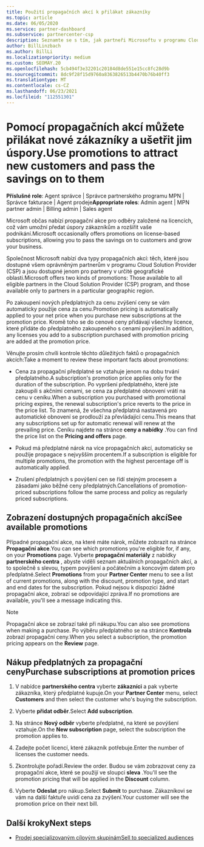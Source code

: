 ```yaml
---
title: Použití propagačních akcí k přilákat zákazníky
ms.topic: article
ms.date: 06/05/2020
ms.service: partner-dashboard
ms.subservice: partnercenter-csp
description: Seznamte se s tím, jak partneři Microsoftu v programu Cloud Solution Provider můžou koupit předplatná za propagační ceny a na jejich zákazníky předávat úspory.
author: BillLinzbach
ms.author: BillLi
ms.localizationpriority: medium
ms.custom: SEOMAY.20
ms.openlocfilehash: 5cb494f3e32201c20184d8de551e15cc8fc28d9b
ms.sourcegitcommit: 8dc9f28f15d9760a8363826513b4470b76b40ff3
ms.translationtype: MT
ms.contentlocale: cs-CZ
ms.lasthandoff: 06/23/2021
ms.locfileid: "112551301"
---
```

# <a name="use-promotions-to-attract-new-customers-and-pass-the-savings-on-to-them"></a><span data-ttu-id="11b58-103">Pomocí propagačních akcí můžete přilákat nové zákazníky a ušetřit jim úspory.</span><span class="sxs-lookup"><span data-stu-id="11b58-103">Use promotions to attract new customers and pass the savings on to them</span></span>



<span data-ttu-id="11b58-104">**Příslušné role**: Agent správce | Správce partnerského programu MPN | Správce fakturace | Agent prodeje</span><span class="sxs-lookup"><span data-stu-id="11b58-104">**Appropriate roles**: Admin agent | MPN partner admin | Billing admin | Sales agent</span></span>


<span data-ttu-id="11b58-105">Microsoft občas nabízí propagační akce pro odběry založené na licencích, což vám umožní předat úspory zákazníkům a rozšířit vaše podnikání.</span><span class="sxs-lookup"><span data-stu-id="11b58-105">Microsoft occasionally offers promotions on license-based subscriptions, allowing you to pass the savings on to customers and grow your business.</span></span> 

<span data-ttu-id="11b58-106">Společnost Microsoft nabízí dva typy propagačních akcí: těch, které jsou dostupné všem oprávněným partnerům v programu Cloud Solution Provider (CSP) a jsou dostupné jenom pro partnery v určité geografické oblasti.</span><span class="sxs-lookup"><span data-stu-id="11b58-106">Microsoft offers two kinds of promotions: Those available to all eligible partners in the Cloud Solution Provider (CSP) program, and those available only to partners in a particular geographic region.</span></span>

<span data-ttu-id="11b58-107">Po zakoupení nových předplatných za cenu zvýšení ceny se vám automaticky použije cena za cenu.</span><span class="sxs-lookup"><span data-stu-id="11b58-107">Promotion pricing is automatically applied to your net price when you purchase new subscriptions at the promotion price.</span></span> <span data-ttu-id="11b58-108">Kromě toho se do cenové ceny přidávají všechny licence, které přidáte do předplatného zakoupeného s cenami povýšení.</span><span class="sxs-lookup"><span data-stu-id="11b58-108">In addition, any licenses you add to a subscription purchased with promotion pricing are added at the promotion price.</span></span> 

<span data-ttu-id="11b58-109">Věnujte prosím chvíli kontrole těchto důležitých faktů o propagačních akcích:</span><span class="sxs-lookup"><span data-stu-id="11b58-109">Take a moment to review these important facts about promotions:</span></span>

- <span data-ttu-id="11b58-110">Cena za propagační předplatné se vztahuje jenom na dobu trvání předplatného.</span><span class="sxs-lookup"><span data-stu-id="11b58-110">A subscription's promotion price applies only for the duration of the subscription.</span></span> <span data-ttu-id="11b58-111">Po vypršení předplatného, které jste zakoupili s akčními cenami, se cena za předplatné obnovení vrátí na cenu v ceníku.</span><span class="sxs-lookup"><span data-stu-id="11b58-111">When a subscription you purchased with promotional pricing expires, the renewal subscription's price reverts to the price in the price list.</span></span> <span data-ttu-id="11b58-112">To znamená, že všechna předplatná nastavená pro automatické obnovení se prodlouží za převládající cenu.</span><span class="sxs-lookup"><span data-stu-id="11b58-112">This means that any subscriptions set up for automatic renewal will renew at the prevailing price.</span></span> <span data-ttu-id="11b58-113">Ceníku najdete na stránce **ceny a nabídky** .</span><span class="sxs-lookup"><span data-stu-id="11b58-113">You can find the price list on the **Pricing and offers** page.</span></span>

- <span data-ttu-id="11b58-114">Pokud má předplatné nárok na více propagačních akcí, automaticky se použije propagace s nejvyšším procentem.</span><span class="sxs-lookup"><span data-stu-id="11b58-114">If a subscription is eligible for multiple promotions, the promotion with the highest percentage off is automatically applied.</span></span>

- <span data-ttu-id="11b58-115">Zrušení předplatných s povýšení cen se řídí stejným procesem a zásadami jako běžné ceny předplatných.</span><span class="sxs-lookup"><span data-stu-id="11b58-115">Cancellations of promotion-priced subscriptions follow the same process and policy as regularly priced subscriptions.</span></span>

## <a name="see-available-promotions"></a><span data-ttu-id="11b58-116">Zobrazení dostupných propagačních akcí</span><span class="sxs-lookup"><span data-stu-id="11b58-116">See available promotions</span></span>

<span data-ttu-id="11b58-117">Případné propagační akce, na které máte nárok, můžete zobrazit na stránce **Propagační akce**.</span><span class="sxs-lookup"><span data-stu-id="11b58-117">You can see which promotions you're eligible for, if any, on your **Promotions** page.</span></span> <span data-ttu-id="11b58-118">Vyberte **propagační materiály** z nabídky **partnerského centra** , abyste viděli seznam aktuálních propagačních akcí, a to společně s slevou, typem povýšení a počátečním a koncovým datem pro předplatné.</span><span class="sxs-lookup"><span data-stu-id="11b58-118">Select **Promotions** from your **Partner Center** menu to see a list of current promotions, along with the discount, promotion type, and start and end dates for the subscription.</span></span> <span data-ttu-id="11b58-119">Pokud nejsou k dispozici žádné propagační akce, zobrazí se odpovídající zpráva.</span><span class="sxs-lookup"><span data-stu-id="11b58-119">If no promotions are available, you'll see a message indicating this.</span></span> 

> [!NOTE]  
> <span data-ttu-id="11b58-120">Propagační akce se zobrazí také při nákupu.</span><span class="sxs-lookup"><span data-stu-id="11b58-120">You can also see promotions when making a purchase.</span></span> <span data-ttu-id="11b58-121">Po výběru předplatného se na stránce **Kontrola** zobrazí propagační ceny.</span><span class="sxs-lookup"><span data-stu-id="11b58-121">When you select a subscription, the promotion pricing appears on the **Review** page.</span></span>

## <a name="purchase-subscriptions-at-promotion-prices"></a><span data-ttu-id="11b58-122">Nákup předplatných za propagační ceny</span><span class="sxs-lookup"><span data-stu-id="11b58-122">Purchase subscriptions at promotion prices</span></span>

1. <span data-ttu-id="11b58-123">V nabídce **partnerského centra** vyberte **zákazníci** a pak vyberte zákazníka, který předplatné kupuje.</span><span class="sxs-lookup"><span data-stu-id="11b58-123">On your **Partner Center** menu, select **Customers** and then select the customer who's buying the subscription.</span></span> 

2. <span data-ttu-id="11b58-124">Vyberte **přidat odběr**.</span><span class="sxs-lookup"><span data-stu-id="11b58-124">Select **Add subscription**.</span></span>

3. <span data-ttu-id="11b58-125">Na stránce **Nový odběr** vyberte předplatné, na které se povýšení vztahuje.</span><span class="sxs-lookup"><span data-stu-id="11b58-125">On the **New subscription** page, select the subscription the promotion applies to.</span></span>

4. <span data-ttu-id="11b58-126">Zadejte počet licencí, které zákazník potřebuje.</span><span class="sxs-lookup"><span data-stu-id="11b58-126">Enter the number of licenses the customer needs.</span></span> 

5. <span data-ttu-id="11b58-127">Zkontrolujte pořadí.</span><span class="sxs-lookup"><span data-stu-id="11b58-127">Review the order.</span></span> <span data-ttu-id="11b58-128">Budou se vám zobrazovat ceny za propagační akce, které se použijí ve sloupci **sleva** .</span><span class="sxs-lookup"><span data-stu-id="11b58-128">You'll see the promotion pricing that will be applied in the **Discount** column.</span></span>  

6. <span data-ttu-id="11b58-129">Vyberte **Odeslat** pro nákup.</span><span class="sxs-lookup"><span data-stu-id="11b58-129">Select **Submit** to purchase.</span></span> <span data-ttu-id="11b58-130">Zákazníkovi se vám na další faktuře uvidí cena za zvýšení.</span><span class="sxs-lookup"><span data-stu-id="11b58-130">Your customer will see the promotion price on their next bill.</span></span>  


## <a name="next-steps"></a><span data-ttu-id="11b58-131">Další kroky</span><span class="sxs-lookup"><span data-stu-id="11b58-131">Next steps</span></span>

- [<span data-ttu-id="11b58-132">Prodej specializovaným cílovým skupinám</span><span class="sxs-lookup"><span data-stu-id="11b58-132">Sell to specialized audiences</span></span>](sell-to-education-customers.md)